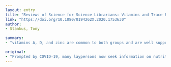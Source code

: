 ```yaml
---
layout: entry
title: "Reviews of Science for Science Librarians: Vitamins and Trace Elements that May Be Preventive or Ameliorating in This Age of Contagion"
link: "https://doi.org/10.1080/0194262X.2020.1753630"
author:
- Stankus, Tony

summary:
- "vitamins A, D, and zinc are common to both groups and are well supported in the literature. Vitamin C is also a common denominator but has a mixed record of efficacy in dealing with prior infectious outbreaks. Experts tend to agree that decisions on protective or curative supplements or diets or should have some basis in fact. Many laypersons now seek information on nutritional support to ward off or help shorten the effects of serious infectious diseases. They are attracted to practices and substances that lack a serious scientific basis may be important in combating COVID-19 and zinc."

original:
- "Prompted by COVID-19, many laypersons now seek information on nutritional support to ward off or help shorten the effects of serious infectious diseases, and are attracted to practices and substances that lack a serious scientific basis. This paper scanned peer-reviewed medical literature to prove a concept: That diets or supplements rich in some vitamins or minerals may indeed be important in managing threats to health caused by a variety of infectious diseases in the past and compares these findings to the current recommendations of the Academy of Nutrition and Dietetics and to research by Zhang and Liu, two China-based pioneers in countering COVID-19. Vitamins A, D, and zinc, are common to both groups and are well supported in the literature. Vitamin C is also a common denominator but has a mixed record of efficacy in dealing with prior infectious outbreaks. Iron has support and do some other vitamins and trace elements. Health science librarians should emphasize that while experts can disagree on particular micronutrients they tend to agree that decisions on protective or curative supplements or diets or should have some basis in fact."
---
```


